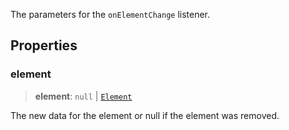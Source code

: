 The parameters for the `onElementChange` listener.

## Properties

### element

> **element**: `null` | [`Element`](../../client/interfaces/Element.md)

The new data for the element or null if the element was removed.
